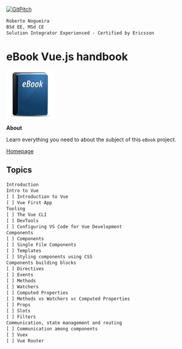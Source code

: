 [![GitPitch](https://gitpitch.com/assets/badge.svg)](https://gitpitch.com/enogrob/ebook-vuejs-handbook/master)
```
Roberto Nogueira  
BSd EE, MSd CE
Solution Integrator Experienced - Certified by Ericsson
```
# eBook Vue.js handbook

![ebook image](assets/ebook.png)

**About**

Learn everything you need to about the subject of this `eBook` project.

[Homepage](https://flaviocopes.com)

## Topics
```
Introduction
Intro to Vue
[ ] Introduction to Vue
[ ] Vue First App
Tooling
[ ] The Vue CLI
[ ] DevTools
[ ] Configuring VS Code for Vue Development
Components
[ ] Components
[ ] Single File Components
[ ] Templates
[ ] Styling components using CSS
Components building blocks
[ ] Directives
[ ] Events
[ ] Methods
[ ] Watchers
[ ] Computed Properties
[ ] Methods vs Watchers vc Computed Properties
[ ] Props
[ ] Slots
[ ] Filters
Communication, state management and routing
[ ] Communication among components
[ ] Vuex
[ ] Vue Router
```
